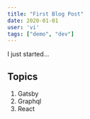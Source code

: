 ```yaml
---
title: "First Blog Post"
date: 2020-01-01
user: 'vi'
tags: ["demo", "dev"]
---
```


I just started...

## Topics
1. Gatsby
2. Graphql
3. React
